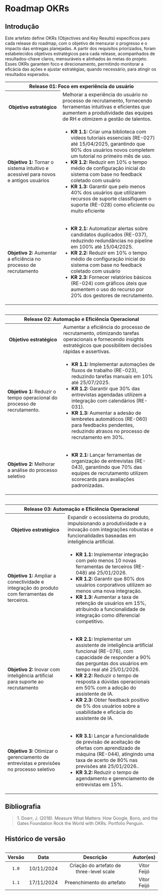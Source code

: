 # Roadmap OKRs

## Introdução 

Este artefato define OKRs (Objectives and Key Results) específicos para cada release do roadmap, com o objetivo de mensurar o progresso e o impacto das entregas planejadas. A partir dos requisitos priorizados, foram estabelecidos objetivos estratégicos para cada release, acompanhados de resultados-chave claros, mensuráveis e alinhados às metas do projeto. Esses OKRs garantem foco e direcionamento, permitindo monitorar a eficácia das ações e ajustar estratégias, quando necessário, para atingir os resultados esperados.

<table>
    <tr>
        <th colspan="2">Release 01: Foco em experiência do usuário</th>
    </tr>
    <tr>
        <th>Objetivo estratégico</th>
        <td>Melhorar a experiência do usuário no processo de recrutamento, fornecendo ferramentas intuitivas e eficientes que aumentem a produtividade das equipes de RH e otimizem a gestão de talentos.</td>
    </tr>
     <tr>
        <td><b>Objetivo 1:</b> Tornar o sistema intuitivo e acessível para novos e antigos usuários</td>
        <td>
            <ul>
                <li> <b> KR 1.1: </b>  Criar uma biblioteca com vídeos tutoriais essenciais (RE-027) até 15/04/2025, garantindo que 90% dos usuários novos completem um tutorial no primeiro mês de uso.</li>
                <li> <b> KR 1.2: </b>  Reduzir em 10% o tempo médio de configuração inicial do sistema com base no feedback coletado com usuário</li>
                <li> <b> KR 1.3: </b>  Garantir que pelo menos 40% dos usuários que utilizarem recursos de suporte classifiquem o suporte (RE-028) como eficiente ou muito eficiente</li>
            </ul>
        </td>
    </tr>
    <tr>
        <td><b>Objetivo 2:</b> Aumentar a eficiência no processo de recrutamento</td>
        <td>
            <ul>
                <li> <b> KR 2.1: </b>  Automatizar alertas sobre candidatos duplicados (RE-037), reduzindo redundâncias no pipeline em 100% até 15/04/2025.</li>
                <li> <b> KR 2.2: </b>  Reduzir em 10% o tempo médio de configuração inicial do sistema com base no feedback coletado com usuário</li>
                <li> <b> KR 2.3: </b>  Fornecer relatórios básicos (RE-024) com gráficos úteis que aumentem o uso do recurso por 20% dos gestores de recrutamento.</li>
            </ul>
        </td>
    </tr>
<table>

<table>
    <tr>
        <th colspan="2">Release 02: Automação e Eficiência Operacional</th>
    </tr>
    <tr>
        <th>Objetivo estratégico</th>
        <td>Aumentar a eficiência do processo de recrutamento, otimizando tarefas operacionais e fornecendo insights estratégicos que possibilitem decisões rápidas e assertivas.</td>
    </tr>
     <tr>
        <td><b>Objetivo 1:</b> Reduzir o tempo operacional do processo de recrutamento.</td>
        <td>
            <ul>
                <li> <b> KR 1.1: </b>  Implementar automações de fluxos de trabalho (RE-023), reduzindo tarefas manuais em 10% até 25/07/2025.</li>
                <li> <b> KR 1.2: </b>  Garantir que 30% das entrevistas agendadas utilizem a integração com calendários (RE-031).</li>
                <li> <b> KR 1.3: </b>  Aumentar a adesão de lembretes automáticos (RE-060) para feedbacks pendentes, reduzindo atrasos no processo de recrutamento em 30%.</li>
            </ul>
        </td>
    </tr>
    <tr>
        <td><b>Objetivo 2:</b> Melhorar a análise do processo seletivo</td>
        <td>
            <ul>
                <li> <b> KR 2.1: </b>  Lançar ferramentas de organização de entrevistas (RE-043), garantindo que 70% das equipes de recrutamento utilizem scorecards para avaliações padronizadas.</li>
            </ul>
        </td>
    </tr>
<table>

<table>
    <tr>
        <th colspan="2">Release 03: Automação e Eficiência Operacional</th>
    </tr>
    <tr>
        <th>Objetivo estratégico</th>
        <td>Expandir o ecossistema do produto, impulsionando a produtividade e a inovação com integrações robustas e funcionalidades baseadas em inteligência artificial.</td>
    </tr>
     <tr>
        <td><b>Objetivo 1:</b> Ampliar a conectividade e integração do produto com ferramentas de terceiros.</td>
        <td>
            <ul>
                <li> <b> KR 1.1: </b>  Implementar integração com pelo menos 10 novas ferramentas de terceiros (RE-048) até 25/01/2026.</li>
                <li> <b> KR 1.2: </b>  Garantir que 80% dos usuários corporativos utilizem ao menos uma nova integração.</li>
                <li> <b> KR 1.3: </b>  Aumentar a taxa de retenção de usuários em 15%, atribuindo a funcionalidade de integração como diferencial competitivo.</li>
            </ul>
        </td>
    </tr>
    <tr>
        <td><b>Objetivo 2:</b> Inovar com inteligência artificial para suporte ao recrutamento </td>
        <td>
            <ul>
                <li> <b> KR 2.1: </b>  Implementar um assistente de inteligência artificial funcional (RE-076), com capacidade de responder a 90% das perguntas dos usuários em tempo real até 25/01/2026.</li>
                <li> <b> KR 2.2: </b>  Reduzir o tempo de resposta a dúvidas operacionais em 50% com a adoção do assistente de IA.</li>
                <li> <b> KR 2.3: </b>  Obter feedback positivo de 5% dos usuários sobre a usabilidade e eficácia do assistente de IA.</li>
            </ul>
        </td>
    </tr>
    <tr>
        <td><b>Objetivo 3:</b> Otimizar o gerenciamento de entrevistas e previsões no processo seletivo </td>
        <td>
            <ul>
                <li> <b> KR 3.1: </b>  Lançar a funcionalidade de previsão de aceitação de ofertas com aprendizado de máquina (RE-044), atingindo uma taxa de acerto de 80% nas previsões até 25/01/2026..</li>
                <li> <b> KR 3.2: </b>  Reduzir o tempo de agendamento e gerenciamento de entrevistas em 15%.</li>
            </ul>
        </td>
    </tr>
<table>

## Bibliografia

></a> 1. Doerr, J. (2018). Measure What Matters: How Google, Bono, and the Gates Foundation Rock the World with OKRs. Portfolio Penguin.

## Histórico de versão

| Versão | Data | Descrição | Autor(es) |
| :-: | :-: | :-: | :-: |
| `1.0` | 10/11/2024 | Criação do artefato de three-level scale | Vitor Feijó |
| `1.1` | 17/11/2024 | Preenchimento do artefato | Vitor Feijó |

